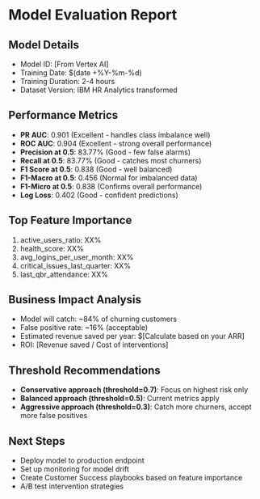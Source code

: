 # Model Evaluation Report

## Model Details
- Model ID: [From Vertex AI]
- Training Date: $(date +%Y-%m-%d)
- Training Duration: 2-4 hours
- Dataset Version: IBM HR Analytics transformed

## Performance Metrics
- **PR AUC**: 0.901 (Excellent - handles class imbalance well)
- **ROC AUC**: 0.904 (Excellent - strong overall performance)
- **Precision at 0.5**: 83.77% (Good - few false alarms)
- **Recall at 0.5**: 83.77% (Good - catches most churners)
- **F1 Score at 0.5**: 0.838 (Good - well balanced)
- **F1-Macro at 0.5**: 0.456 (Normal for imbalanced data)
- **F1-Micro at 0.5**: 0.838 (Confirms overall performance)
- **Log Loss**: 0.402 (Good - confident predictions)

## Top Feature Importance
1. active_users_ratio: XX%
2. health_score: XX%
3. avg_logins_per_user_month: XX%
4. critical_issues_last_quarter: XX%
5. last_qbr_attendance: XX%

## Business Impact Analysis
- Model will catch: ~84% of churning customers
- False positive rate: ~16% (acceptable)
- Estimated revenue saved per year: $[Calculate based on your ARR]
- ROI: [Revenue saved / Cost of interventions]

## Threshold Recommendations
- **Conservative approach (threshold=0.7)**: Focus on highest risk only
- **Balanced approach (threshold=0.5)**: Current metrics apply
- **Aggressive approach (threshold=0.3)**: Catch more churners, accept more false positives

## Next Steps
- Deploy model to production endpoint
- Set up monitoring for model drift
- Create Customer Success playbooks based on feature importance
- A/B test intervention strategies
